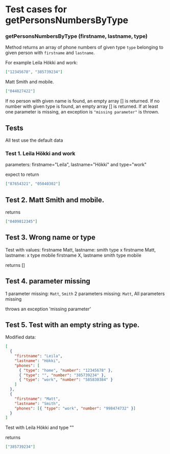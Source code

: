 # Test cases for getPersonsNumbersByType

### **getPersonsNumbersByType (firstname, lastname, type)**

Method returns an array of phone numbers of given type `type` belonging to given person with `firstname` and `lastname`.

For example Leila Hökki and work:

```json
["12345678", "385739234"]
```

Matt Smith and mobile.

```json
["044827422"]
```

If no person with given name is found, an empty array [] is returned.
If no number with given type is found, an empty array [] is returned.
If at least one parameter is missing, an exception is `"missing parameter"` is thrown.

## Tests

All test use the default data

### Test 1. Leila Hökki and work

parameters: firstname="Leila", lastname="Hökki" and type="work"

expect to return

```json
["87654321", "05040302"]
```

## Test 2. Matt Smith and mobile.

returns

```json
["0409812345"]
```

## Test 3. Wrong name or type

Test with values:
firstname Matt, lastname: smith type x
firstname Matt, lastname: x type mobile
firstname X, lastname smith type mobile

returns []

## Test 4. parameter missing

1 parameter missing: `Matt`, `Smith`
2 parameters missing: `Matt`,
All parameters missing

throws an exception 'missing parameter'

## Test 5. Test with an empty string as type.

Modified data:

```json
[
  {
    "firstname": "Leila",
    "lastname": "Hökki",
    "phones": [
      { "type": "home", "number": "12345678" },
      { "type": "", "number": "385739234" },
      { "type": "work", "number": "585830384" }
    ]
  },
  {
    "firstname": "Matt",
    "lastname": "Smith",
    "phones": [{ "type": "work", "number": "998474732" }]
  }
]
```

Test with Leila Hökki and type ""

returns

```json
["385739234"]
```
